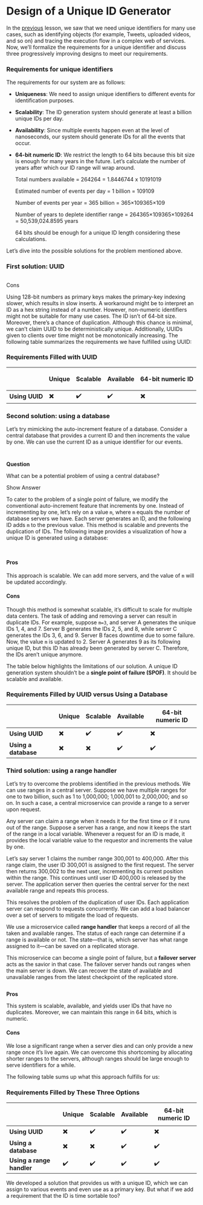# Design of a Unique ID Generator

In the [previous](system-design-sequencer.md) lesson, we saw that we need unique identifiers for many use cases, such as identifying objects (for example, Tweets, uploaded videos, and so on) and tracing the execution flow in a complex web of services. Now, we’ll formalize the requirements for a unique identifier and discuss three progressively improving designs to meet our requirements.

### Requirements for unique identifiers <a href="#requirements-for-unique-identifiers-0" id="requirements-for-unique-identifiers-0"></a>

The requirements for our system are as follows:

* **Uniqueness**: We need to assign unique identifiers to different events for identification purposes.
* **Scalability**: The ID generation system should generate at least a billion unique IDs per day.
* **Availability**: Since multiple events happen even at the level of nanoseconds, our system should generate IDs for all the events that occur.
*   **64-bit numeric ID**: We restrict the length to 64 bits because this bit size is enough for many years in the future. Let’s calculate the number of years after which our ID range will wrap around.

    Total numbers available = 264264 = 1.8446744 x 10191019

    Estimated number of events per day = 1 billion = 109109

    Number of events per year = 365 billion = 365×109365×109

    Number of years to deplete identifier range = 264365×109365×109264​ = 50,539,024.8595 years

    64 bits should be enough for a unique ID length considering these calculations.

Let’s dive into the possible solutions for the problem mentioned above.

### First solution: UUID <a href="#first-solution-uuid-0" id="first-solution-uuid-0"></a>

<figure><img src="../.gitbook/assets/Screenshot 2023-09-02 at 11.19.59 PM.png" alt=""><figcaption></figcaption></figure>

Cons

Using 128-bit numbers as primary keys makes the primary-key indexing slower, which results in slow inserts. A workaround might be to interpret an ID as a hex string instead of a number. However, non-numeric identifiers might not be suitable for many use cases. The ID isn’t of 64-bit size. Moreover, there’s a chance of duplication. Although this chance is minimal, we can’t claim UUID to be deterministically unique. Additionally, UUIDs given to clients over time might not be monotonically increasing. The following table summarizes the requirements we have fulfilled using UUID:

### Requirements Filled with UUID

| <p><br></p>    | **Unique** | **Sca﻿lable** | **Available** | **64-bit numeric ID** |
| -------------- | ---------- | ------------- | ------------- | --------------------- |
| **Using UUID** | ✖️         | ✔️            | ✔️            | ✖️                    |

### Second solution: using a database <a href="#second-solution-using-a-database-0" id="second-solution-using-a-database-0"></a>

Let’s try mimicking the auto-increment feature of a database. Consider a central database that provides a current ID and then increments the value by one. We can use the current ID as a unique identifier for our events.

<figure><img src="../.gitbook/assets/Screenshot 2023-09-02 at 11.21.28 PM.png" alt=""><figcaption></figcaption></figure>

<figure><img src="../.gitbook/assets/Screenshot 2023-09-02 at 11.29.03 PM.png" alt=""><figcaption></figcaption></figure>

**Question**

What can be a potential problem of using a central database?

Show Answer

To cater to the problem of a single point of failure, we modify the conventional auto-increment feature that increments by one. Instead of incrementing by one, let’s rely on a value `m`, where `m` equals the number of database servers we have. Each server generates an ID, and the following ID adds `m` to the previous value. This method is scalable and prevents the duplication of IDs. The following image provides a visualization of how a unique ID is generated using a database:

<figure><img src="../.gitbook/assets/Screenshot 2023-09-02 at 11.22.07 PM.png" alt=""><figcaption></figcaption></figure>

<figure><img src="../.gitbook/assets/Screenshot 2023-09-02 at 11.22.55 PM.png" alt=""><figcaption></figcaption></figure>

#### Pros <a href="#pros-0" id="pros-0"></a>

This approach is scalable. We can add more servers, and the value of `m` will be updated accordingly.

#### Cons <a href="#cons-1" id="cons-1"></a>

Though this method is somewhat scalable, it’s difficult to scale for multiple data centers. The task of adding and removing a server can result in duplicate IDs. For example, suppose `m=3`, and server A generates the unique IDs 1, 4, and 7. Server B generates the IDs 2, 5, and 8, while server C generates the IDs 3, 6, and 9. Server B faces downtime due to some failure. Now, the value `m` is updated to 2. Server A generates 9 as its following unique ID, but this ID has already been generated by server C. Therefore, the IDs aren’t unique anymore.

The table below highlights the limitations of our solution. A unique ID generation system shouldn’t be a **single point of failure (SPOF)**. It should be scalable and available.

### Requirements Filled by UUID versus Using a Database

| <p><br></p>          | **Unique** | **Scalable** | **Available** | **64-bit numeric ID** |
| -------------------- | ---------- | ------------ | ------------- | --------------------- |
| **Using UUID**       | ✖️         | ✔️           | ✔️            | ✖️                    |
| **Using a database** | ✖️         | ✖️           | ✔️            | ✔️                    |

### Third solution: using a range handler <a href="#third-solution-using-a-range-handler-0" id="third-solution-using-a-range-handler-0"></a>

Let’s try to overcome the problems identified in the previous methods. We can use ranges in a central server. Suppose we have multiple ranges for one to two billion, such as 1 to 1,000,000; 1,000,001 to 2,000,000; and so on. In such a case, a central microservice can provide a range to a server upon request.

Any server can claim a range when it needs it for the first time or if it runs out of the range. Suppose a server has a range, and now it keeps the start of the range in a local variable. Whenever a request for an ID is made, it provides the local variable value to the requestor and increments the value by one.

Let’s say server 1 claims the number range 300,001 to 400,000. After this range claim, the user ID 300,001 is assigned to the first request. The server then returns 300,002 to the next user, incrementing its current position within the range. This continues until user ID 400,000 is released by the server. The application server then queries the central server for the next available range and repeats this process.

This resolves the problem of the duplication of user IDs. Each application server can respond to requests concurrently. We can add a load balancer over a set of servers to mitigate the load of requests.

We use a microservice called **range handler** that keeps a record of all the taken and available ranges. The status of each range can determine if a range is available or not. The state—that is, which server has what range assigned to it—can be saved on a replicated storage.

This microservice can become a single point of failure, but a **failover server** acts as the savior in that case. The failover server hands out ranges when the main server is down. We can recover the state of available and unavailable ranges from the latest checkpoint of the replicated store.

<figure><img src="../.gitbook/assets/Screenshot 2023-09-02 at 11.25.05 PM.png" alt=""><figcaption></figcaption></figure>

**Pros**

This system is scalable, available, and yields user IDs that have no duplicates. Moreover, we can maintain this range in 64 bits, which is numeric.

#### Cons <a href="#cons-1" id="cons-1"></a>

We lose a significant range when a server dies and can only provide a new range once it’s live again. We can overcome this shortcoming by allocating shorter ranges to the servers, although ranges should be large enough to serve identifiers for a while.

The following table sums up what this approach fulfills for us:

### Requirements Filled by These Three Options

| <p><br></p>               | **Unique** | **Sca﻿﻿lable** | **Available** | **64-bit numeric ID** |
| ------------------------- | ---------- | -------------- | ------------- | --------------------- |
| **Using UUID**            | ✖️         | ✔️             | ✔️            | ✖️                    |
| **Using a database**      | ✖️         | ✖️             | ✔️            | ✔️                    |
| **Using a range handler** | ✔️         | ✔️             | ✔️            | ✔️                    |

We developed a solution that provides us with a unique ID, which we can assign to various events and even use as a primary key. But what if we add a requirement that the ID is time sortable too?
